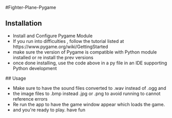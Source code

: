 #Fighter-Plane-Pygame 
## Installation
<ul>
  <li>Install and Configure Pygame Module </li>
  <li>If you run into difficulties , follow the tutorial listed at https://www.pygame.org/wiki/GettingStarted </li>
  <li>make sure the version of Pygame is compatible with Python module installed or re install the prev versions</li>
  <li>once done installing, use the code above in a py file in an IDE supporting Python development</li>
</ul>
## Usage
<ul>
  <li> Make sure to have the sound files converted to .wav instead of .ogg and </li>
  <li>the image files to .bmp instead .jpg or .png to avoid running to cannot reference errors</li>
  <li>Re run the app to have the  game window appear which loads the game.</li>
  <li>and you're ready to play. have fun</li>
</ul>
